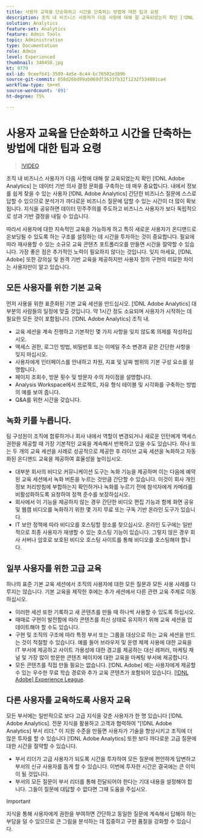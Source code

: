 ```yaml
---
title: 사용자 교육을 단순화하고 시간을 단축하는 방법에 대한 팁과 요령
description: 조직 내 비즈니스 사용자가 다음 사항에 대해 잘 교육되었는지 확인 [!DNL Adobe Analytics] 는 데이터 기반 의사 결정 문화를 구축하는 데 매우 중요합니다. 내에서 정보를 쉽게 찾을 수 있는 사용자 [!DNL Adobe Analytics] 간단한 비즈니스 질문에 스스로 답할 수 있으므로 분석가가 까다로운 비즈니스 질문에 답할 수 있는 시간이 더 많이 확보됩니다. 지식을 공유하면 데이터 민주주의를 주도하고 비즈니스 사용자가 보다 독립적으로 성과 기반 결정을 내릴 수 있습니다.
solution: Analytics
feature-set: Analytics
feature: Admin Tools
topic: Administration
type: Documentation
role: Admin
level: Experienced
thumbnail: 340458.jpg
kt: 9779
exl-id: 9ceef641-3509-4e5e-8c44-bc76502e389b
source-git-commit: 058d26bd99ab060df3633fb32f1232f534881ca4
workflow-type: tm+mt
source-wordcount: '891'
ht-degree: 75%

---
```


# 사용자 교육을 단순화하고 시간을 단축하는 방법에 대한 팁과 요령

>[!VIDEO](https://video.tv.adobe.com/v/340458/?quality=12&learn=on)

조직 내 비즈니스 사용자가 다음 사항에 대해 잘 교육되었는지 확인 [!DNL Adobe Analytics] 는 데이터 기반 의사 결정 문화를 구축하는 데 매우 중요합니다. 내에서 정보를 쉽게 찾을 수 있는 사용자 [!DNL Adobe Analytics] 간단한 비즈니스 질문에 스스로 답할 수 있으므로 분석가가 까다로운 비즈니스 질문에 답할 수 있는 시간이 더 많이 확보됩니다. 지식을 공유하면 데이터 민주주의를 주도하고 비즈니스 사용자가 보다 독립적으로 성과 기반 결정을 내릴 수 있습니다.

따라서 사용자에 대한 지속적인 교육을 가능하게 하고 특히 새로운 사용자가 온디맨드로 온보딩될 수 있도록 하는 구조를 설정하는 데 시간을 투자하는 것이 중요합니다. 필요에 따라 재사용할 수 있는 소규모 교육 콘텐츠 포트폴리오를 만들면 시간을 절약할 수 있습니다. 가장 좋은 점은 추가적인 노력이 필요하지 않다는 것입니다. 잊지 마세요, [!DNL Adobe] 또한 강의실 및 원격 기반 교육을 제공하지만 사용자 정의 구현의 미묘한 차이는 사용자만이 알고 있습니다.


## 모든 사용자를 위한 기본 교육

먼저 사용을 위한 표준화된 기본 교육 세션을 만드십시오. [!DNL Adobe Analytics] 대부분의 사람들의 일정에 맞출 것입니다. 약 1시간 정도 소요되며 사용자가 시작하는 데 필요한 모든 것이 포함됩니다. [!DNL Adobe Analytics] 조직 내.

* 교육 세션을 계속 진행하고 기본적인 몇 가지 사항을 잊지 않도록 의제를 작성하십시오.
* 액세스 권한, 로그인 방법, 비밀번호 또는 이메일 주소 변경과 같은 간단한 사항을 잊지 마십시오.
* 사용자에게 인터페이스를 안내하고 차원, 지표 및 날짜 범위의 기본 구성 요소를 설명합니다.
* 페이지 조회수, 방문 횟수 및 방문자 수의 차이점을 설명합니다.
* Analysis Workspace에서 프로젝트, 자유 형식 테이블 및 시각화를 구축하는 방법의 예를 보여 줍니다.
* Q&amp;A를 위한 시간을 갖습니다.

## 녹화 키를 누릅니다.

팀 구성원이 조직에 합류하거나 회사 내에서 역할이 변경되거나 새로운 인턴에게 액세스 권한을 제공할 때 가장 기본적인 교육을 계속해서 반복하고 있을 수도 있습니다. 하나 또는 두 개의 교육 세션을 사례로 성공적으로 제공한 후 라이브 교육 세션을 녹화하고 자동화된 온디맨드 교육을 제공하여 효율성을 높이십시오.

* 대부분 회사의 비디오 커뮤니케이션 도구는 녹화 기능을 제공하며 이는 다음에 예약된 교육 세션에서 녹화 버튼을 누르는 것만큼 간단할 수 있습니다. 이것이 회사 개인정보 처리방침에 부합하는지 확인하거나 녹화를 누르기 전에 참석자에게 카메라를 비활성화하도록 요청하여 정책 준수를 보장하십시오.
* 회사에서 이 기능을 제공하지 않는 경우 간단한 비디오 편집 기능과 함께 화면 공유 및 웹캠 비디오를 녹화하기 위한 몇 가지 무료 또는 구독 기반 온라인 도구가 있습니다.
* IT 보안 정책에 따라 비디오를 호스팅할 장소를 찾으십시오. 온라인 도구에는 일반적으로 최종 사용자가 재생할 수 있는 호스팅 기능이 있습니다. 그렇지 않은 경우 회사 서버나 암호로 보호된 비디오 호스팅 사이트를 통해 비디오를 호스팅해야 합니다.

## 일부 사용자를 위한 고급 교육

하나의 표준 기본 교육 세션에서 조직의 사용자에 대한 모든 질문과 모든 사용 사례를 다루지는 않습니다. 기본 교육을 제작한 후에는 추가 세션에서 다른 관련 교육 주제로 이동하십시오.

* 이러한 세션 또한 기록하고 새 콘텐츠를 만들 때 하나씩 사용할 수 있도록 하십시오.
* 때때로 구현이 발전함에 따라 콘텐츠를 최신 상태로 유지하기 위해 교육 세션을 업데이트해야 할 수도 있습니다.
* 구현 및 조직의 구조에 따라 특정 부서 또는 그룹을 대상으로 하는 교육 세션을 만드는 것이 적절할 수 있습니다. 예를 들어 브라우저 및 운영 체제 사용에 대한 교육을 IT 부서에 제공하고 사이트 가용성에 대한 경고를 제공하는 대신 레퍼러, 마케팅 채널 및 가장 많이 방문한 콘텐츠 페이지에 대한 교육을 마케팅 부서에 제공합니다.
* 모든 콘텐츠를 직접 만들 필요는 없습니다. [!DNL Adobe] 에는 사용자에게 제공할 수 있는 우수한 무료 학습 경로와 추가 교육 콘텐츠가 포함되어 있습니다. [[!DNL Adobe] Experience League](https://experienceleague.adobe.com/docs/analytics.html?lang=kr).



## 다른 사용자를 교육하도록 사용자 교육

모든 부서에는 일반적으로 보다 고급 지식을 갖춘 사용자가 한 명 있습니다 [!DNL Adobe Analytics]. 전문 지식을 활용하고 고객과 협력하여 &quot;[!DNL Adobe Analytics] 부서 리더.&quot; 이 지원 수준을 만들면 사용자가 기술을 향상시키고 조직에 더 많은 투자를 할 수 있습니다 [!DNL Adobe Analytics] 또한 보다 까다로운 고급 질문에 대한 시간을 절약할 수 있습니다.

* 부서 리더가 고급 사용자가 되도록 시간을 투자하여 모든 질문에 편안하게 답변하고 부서의 신규 사용자를 돕게 할 수 있습니다. 이번에 투자한 시간은 결국에는 큰 이익이 될 것입니다.
* 부서의 모든 질문이 부서 리더를 통해 전달되어야 한다는 기대 내용을 설정해야 합니다. 그들이 질문에 대답할 수 없다면 그때 도움을 주십시오.

>[!IMPORTANT]
>
>지식을 통해 사용자에게 권한을 부여하면 간단하고 동일한 질문에 계속해서 답해야 하는 부담을 덜 수 있으므로 큰 그림을 분석하는 데 집중하고 구현 품질을 강화할 수 있습니다.
